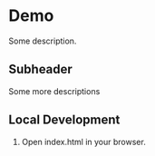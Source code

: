 # Demo

Some description.

## Subheader

Some more descriptions

## Local Development

1. Open index.html in your browser.